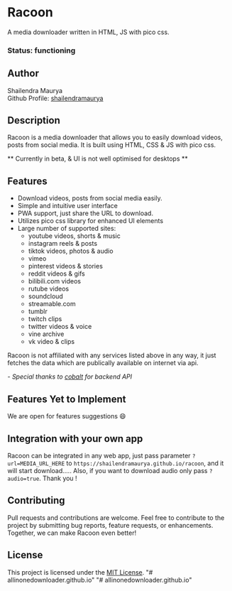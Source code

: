 # Racoon

A media downloader written in HTML, JS with pico css.

### Status: functioning

## Author

Shailendra Maurya  
Github Profile: [shailendramaurya](https://github.com/shailendramaurya)

## Description

Racoon is a media downloader that allows you to easily download videos, posts from social media. It is built using HTML, CSS & JS with pico css.

** Currently in beta, & UI is not well optimised for desktops **


## Features

- Download videos, posts from social media easily.
- Simple and intuitive user interface
- PWA support, just share the URL to download.
- Utilizes pico css library for enhanced UI elements
- Large number of supported sites:
  - youtube videos, shorts & music
  - instagram reels & posts
  - tiktok videos, photos & audio
  - vimeo
  - pinterest videos & stories
  - reddit videos & gifs
  - bilibili.com videos
  - rutube videos
  - soundcloud
  - streamable.com
  - tumblr
  - twitch clips
  - twitter videos & voice
  - vine archive
  - vk video & clips

Racoon is not affiliated with any services listed above in any way, it just fetches the data which are publically available on internet via api.

*- Special thanks to [cobalt](https://github.com/imputnet/cobalt) for backend API*

## Features Yet to Implement
 
 We are open for features suggestions 😄
 
## Integration with your own app

 Racoon can be integrated in any web app, just pass parameter ```?url=MEDIA_URL_HERE``` to ```https://shailendramaurya.github.io/racoon```, and it will start download..... Also, if you want to download audio only pass ```?audio=true```. Thank you !

## Contributing

Pull requests and contributions are welcome. Feel free to contribute to the project by submitting bug reports, feature requests, or enhancements. Together, we can make Racoon even better!

## License

This project is licensed under the [MIT License](LICENSE).
"# allinonedownloader.github.io" 
"# allinonedownloader.github.io" 
